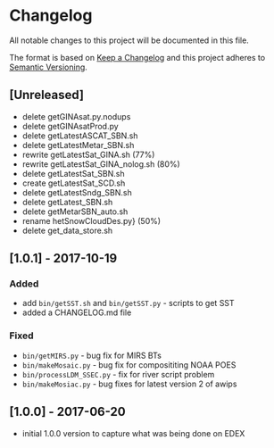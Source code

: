 # Changelog
All notable changes to this project will be documented in this file.

The format is based on [Keep a Changelog](http://keepachangelog.com/en/1.0.0/)
and this project adheres to [Semantic Versioning](http://semver.org/spec/v2.0.0.html).

## [Unreleased]
 - delete getGINAsat.py.nodups
 - delete getGINAsatProd.py
 - delete getLatestASCAT_SBN.sh
 - delete getLatestMetar_SBN.sh
 - rewrite getLatestSat_GINA.sh (77%)
 - rewrite getLatestSat_GINA_nolog.sh (80%)
 - delete getLatestSat_SBN.sh
 - create getLatestSat_SCD.sh
 - delete getLatestSndg_SBN.sh
 - delete getLatest_SBN.sh
 - delete getMetarSBN_auto.sh
 - rename hetSnowCloudDes.py} (50%)
 - delete get_data_store.sh

## [1.0.1] - 2017-10-19
### Added
- add `bin/getSST.sh` and `bin/getSST.py` - scripts to get SST 
- added a CHANGELOG.md file
### Fixed
- `bin/getMIRS.py` - bug fix for MIRS BTs
- `bin/makeMosaic.py` - bug fix for composititing NOAA POES
- `bin/processLDM_SSEC.py` - fix for river script problem
- `bin/makeMosiac.py` - bug fixes for latest version 2 of awips

## [1.0.0] - 2017-06-20
- initial 1.0.0 version to capture what was being done on EDEX
